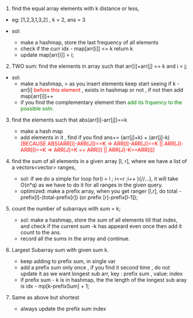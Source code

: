1. find the equal array elements with k distance or less,

- eg: [1,2,3,1,3,2] , k = 2, ans = 3

- sol:
  - make a hashmap, store the last frequency of all elements
  - check if the curr idx - map[arr[i]] <= k return k
  - update map[arr[i]] = i;

2. TWO sum: find the elements in array such that arr[i]+arr[j] == k and i < j;

- sol:
  - make a hashmap, > as you insert elements keep start seeing if k - arr[i] <span style="color:red"> before this element </span>, exists in hashmap or not , if not then add map[arr[i]]++
  - if you find the complementary element then <span style="color:green"> add its frquency to the possible soln.</span>

3. find the elements such that abs(arr[i]-arr[j])==k

   - make a hash map
   - add elements in it , find if you find
     ans+= (arr[j]+k) + (arr[j]-k) <span style="color:red"> [BECAUSE ABS(ARR[I]-ARR[J])==K => ARR[I]-ARR[J]==K || ARR[J]-ARR[I]==K => ARR[J]+K == ARR[I] || ARR[J]-K==ARR[I]]</span>

4. find the sum of all elements in a given array [l, r], where we have a list of a vectors<vector<int>> ranges,
   - sol: if we do a simple for loop for(i = l ; i<=r ;i++ ){//...}, it will take O(n\*q) as we have to do it for all ranges in the given query.
   - optimized: make a prefix array, when you get ranger [l,r], do total - prefix[l]-(total-prefix[r]) (or prefix [r]-prefix[l-1]);
5. count the number of subarrays with sum = k;
   - sol: make a hashmap, store the sum of all elements till that index, and check if the current sum -k has appeard even once then add it count to the ans.
   - record all the sums in the array and continue.
6. Largest Subarray sum with given sum k.
   - keep adding to prefix sum, in single var
   - add a prefix sum only once , if you find it second time , do not update it as we want longest sub arr, key : prefix sum , value: index
   - if prefix sum - k is in hashmap, the the length of the longest sub aray is idx - mp[k-prefixSum] + 1;
7. Same as above but shortest
   - always update the prefix sum index

